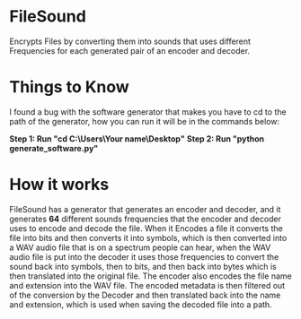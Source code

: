 # **FileSound**
Encrypts Files by converting them into sounds that uses different Frequencies for each generated pair of an encoder and decoder.

# **Things to Know**
I found a bug with the software generator that makes you have to cd to the path of the generator,
how you can run it will be in the commands below:

**Step 1: Run "cd C:\Users\Your name\Desktop"**
**Step 2: Run "python generate_software.py"**


# **How it works**

FileSound has a generator that generates an encoder and decoder, and it generates **64** different sounds frequencies 
that the encoder and decoder uses to encode and decode the file.
When it Encodes a file it converts the file into bits and then converts it into symbols, 
which is then converted into a WAV audio file that is on a spectrum people can hear, when the WAV audio file is
put into the decoder it uses those frequencies to convert the sound back into symbols, then to bits,
and then back into bytes which is then translated into the original file.
The encoder also encodes the file name and extension into the WAV file. The encoded metadata is then filtered out
of the conversion by the Decoder and then translated back into the name and extension,
which is used when saving the decoded file into a path.

